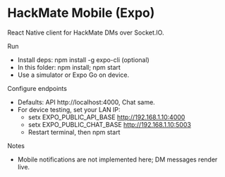 # HackMate Mobile (Expo)

React Native client for HackMate DMs over Socket.IO.

Run
- Install deps: npm install -g expo-cli (optional)
- In this folder: npm install; npm start
- Use a simulator or Expo Go on device.

Configure endpoints
- Defaults: API http://localhost:4000, Chat same.
- For device testing, set your LAN IP:
  - setx EXPO_PUBLIC_API_BASE http://192.168.1.10:4000
  - setx EXPO_PUBLIC_CHAT_BASE http://192.168.1.10:5003
  - Restart terminal, then npm start

Notes
- Mobile notifications are not implemented here; DM messages render live.